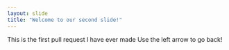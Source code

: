 ```yaml
---
layout: slide
title: "Welcome to our second slide!"
---
```

This is the first pull request I have ever made
Use the left arrow to go back!
